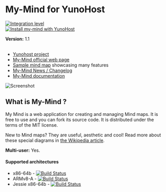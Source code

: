 # My-Mind for YunoHost

[![Integration level](https://dash.yunohost.org/integration/my-mind.svg)](https://dash.yunohost.org/appci/app/my-mind)  
[![Install my-mind with YunoHost](https://install-app.yunohost.org/install-with-yunohost.png)](https://install-app.yunohost.org/?app=my-mind)

<strong>Version:</strong> 1.1 <br><br>
* [Yunohost project](https://yunohost.org)
* [My-Mind official web page](http://my-mind.github.io/)
* [Sample mind map](http://my-mind.github.io/?map=examples/features.mymind) showcasing many features
* [My-Mind News / Changelog](https://github.com/ondras/my-mind/wiki/News)
* [My-Mind documentation](https://github.com/ondras/my-mind/wiki)

![Screenshot](https://github.com/ondras/my-mind/blob/master/screenshot.png)

## What is My-Mind ?
My Mind is a web application for creating and managing Mind maps. It is free to use and you can fork its source code. It is distributed under the terms of the MIT license.

New to Mind maps? They are useful, aesthetic and cool! Read more about these special diagrams in [the Wikipedia article](http://en.wikipedia.org/wiki/Mind_map).

**Multi-user:** Yes.

#### Supported architectures

* x86-64b - [![Build Status](https://ci-apps.yunohost.org/ci/logs/my-mind%20%28Community%29.svg)](https://ci-apps.yunohost.org/ci/apps/my-mind/)
* ARMv8-A - [![Build Status](https://ci-apps-arm.yunohost.org/ci/logs/my-mind%20%28Community%29.svg)](https://ci-apps-arm.yunohost.org/ci/apps/my-mind/)
* Jessie x86-64b - [![Build Status](https://ci-stretch.nohost.me/ci/logs/my-mind%20%28Community%29.svg)](https://ci-stretch.nohost.me/ci/apps/my-mind/)
